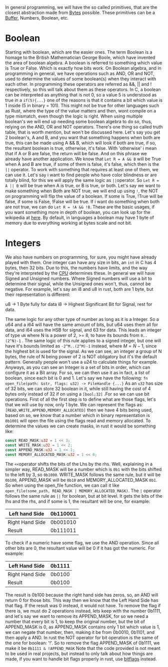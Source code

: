 In general programming, we will have the so called primitives, that are the closest abstraction made from [Bytes](./Bytes.md) possible. These primitives can be a [Buffer](./Buffer.md), Numbers, Boolean, etc.
# Boolean
Starting with boolean, which are the easier ones. The term Boolean is a homage to the British Mathematician George Boole, which have invented the area of boolean algebra. A boolean is referred to something which value is True or False. Which is exactly how bits work. 
On Boolean algebra, and in programming in general, we have operations such as AND, OR and NOT, used to determine the values of some boolean(s) when they interact with each other. In programming these operators are referred as &&, || and ! respectively, so this will talk about them as these operators.
In C, a boolean can be interpreted as anything that is not 0, so a value 5 is understood as true in a `if(5){...}` one of the reasons is that it contains a bit which value is 1 inside (5 in binary = 101). This might not be true for other languages such as Rust, where the type of the value matters and then, wont compile on a type mismatch, even though the logic is right.
When using multiple boolean's we will end up needing some boolean algebra to do so, thus, relying on the AND, OR and NOT operators. 
There's one thing so called truth table, that is worth mention, but won't be discussed here.
Let's say you get 2 boolean's, A and B, and you want that something happens when both are true, this can be made using A && B, which will look if both are true, if so, the resultant boolean is true, otherwise, it's false. With 'otherwise' i mean that if A or B are false, the return will be false. And on this phrase we already have another application. We know that `Let R = A && B` will be True when A and B are true, if some of them is false, it's false, which then is the `||` operator.  To work with something that requires at least one of them, we can use it. Let's say i want to find people who have color blindness or are totally blind, for this we will apply the same logic as `||`operator.  So `Let R = A || B` will be true when A is true, or B is true, or both.
Let's say we want to make something when Both are NOT true, we will end up using `!`, the NOT on programming will flip the value of a boolean. If some is True, !True will be false, if some is False, !False will be true. If i want do something when both are not true, we can do `Let R = !A && !B`. These are the basic usages, if you want something more in depth of boolean, you can look up for the wikipedia at [here](https://en.wikipedia.org/wiki/Boolean_algebra).
By default, in languages a boolean may have 1 byte of memory due to everything working at bytes scale and not bit.
# Integers
We also have numbers on programming, for sure, you might have already played with them. One integer can have any size in bits, an `int` in C has 4 bytes, then 32 bits. Due to this, the numbers have limits, and the way they're interpreted by the [CPU](../Concepts/CPU) determines these. 
In general we will have Signed and Unsigned numbers. Where Signed numbers will use a bit to determine their signal, while the Unsigned ones won't, thus, cannot be negative. For example, let's say an i8 and u8 in rust, both are 1 byte, but their representation is different:

u8 -> 1 Byte fully for data
i8 -> Highest Significant Bit for Signal, rest for data.

The same logic for any other type of number as long as it is a Integer. So a u64 and a i64 will have the same amount of bits, but u64 uses them all for data, and i64 uses the HSB for signal, and 63 for data. This leads an integer of type `uN` where N is a power of 2, >= 8, to have its bounds from `0..(2^N)-1` . The same logic of this rule applies to a signed integer,  but one will have it's bounds limited as `-2^M..(2^M)-1` instead, where $M = N-1$, since the highest bit is used for the signal. 
As we can see, an integer a group of N bytes, the rule of N being power of 2 is NOT obligatory but it's the default pattern. Generally people won't use a u24 to calculate things for example. Anyways, as you can see an Integer is a set of bits in order, which can configure it as a Bit array. For so, we can then use it as in fact, a list of boolean, since each bit is 0 and 1. Let's say we have the following:
`fn open_file(path: &str, flags: u32) -> FileHandle {...}` As an `u32` has size of 32 bits, we can store 32 boolean in it, while still having the cost of 4 bytes only instead of 32 if on using a `[bool;32]` .For so we can use bit operations. First of all the first step is to define what are those flags, let's that we will use by now, only 1 byte. We can represent the flags as: `[READ,WRITE,APPEND,MEMORY_ALLOCATED]` then we have 4 bits being used, based on so, we know that a number which in binary representation is `0b1001` will open the file using the flags read and memory allocated. To determine the values we can create masks, in rust it would be something like:
```rust
const READ_MASK:u32 = 1 << 3;
const WRITE_MASK:u32 = 1 << 2;
const APPEND_MASK:u32 = 1 << 1;
const MEMORY_ALLOCATED_MASK:u32 = 1 << 0;
```
The `<<`operator shifts the bits of the Lhs by the rhs. Well, explaining in a simpler way, READ_MASK will be a number which is `0b1` with the bits shifted to the left by 3, so `0b1000`. WRITE_MASK follows the same rule, but it will be `0b100`, APPEND_MASK will be `0b10` and MEMORY_ALLOCATED_MASK `0b1`.
So when using the open_file function, we can call it like `open_file(some_path, READ_MASK | MEMORY_ALLOCATED_MASK)`. The `|` operator follows the same rule as `||` for boolean, but at bit level. It gets the bits of the lhs and the rhs, and if some is 1, the resultant will be one, for example: 

| Left hand Side  | 0b110001 |
| --------------- | -------- |
| Right Hand Side | 0b001010 |
| Result          | 0b111011 |

To check if a numeric have some flag, we use the AND operation. Since all other bits are 0, the resultant value will be 0 if it has got the numeric. For example:

| Left Hand Side  | 0b1111 |
| --------------- | ------ |
| Right Hand Side | 0b0100 |
| Result          | 0b0100 |

The result is 0b100 because the right hand side has zeros, so, an AND will return 0 for those bits. This way then we know that the Left Hand Side has that flag. If the result was 0 instead, it would not have.
To remove the flag if there is, we must do 2 operations instead, lets keep with the number 0b1111, and let's say we want to remove its APPEND_MASK, for so we need a number that every bit is 1, to keep the original number, but the bit of APPEND_MASK is 0, as APPEND_MASK contains only 1 bit which value is 1, we can negate that number, then, making it be from 0b0010, 0b1101, and then apply a AND. In rust the NOT operator for bit operation is the same of the one for boolean: '!'. So to remove the flag APPEND_MASK of 0b1111, we make it be `0b1111 & !APPEND_MASK` 
Note that the code provided is not meant to be used in real projects, but instead to only talk about how things are made, if you want to handle bit flags properly in rust, use [bitflags](https://docs.rs/bitflags/latest/bitflags/) instead.
